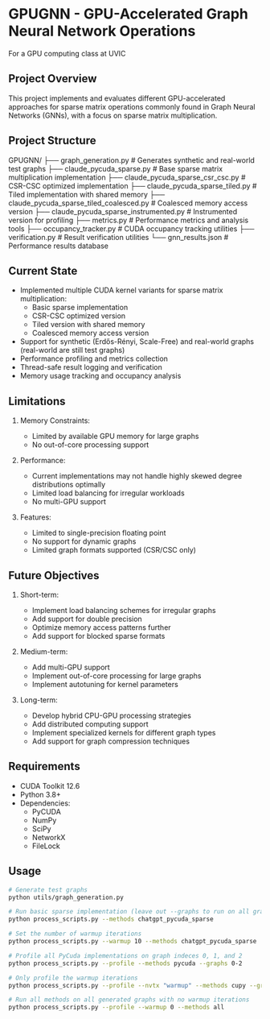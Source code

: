 # GPUGNN - GPU-Accelerated Graph Neural Network Operations
For a GPU computing class at UVIC

## Project Overview
This project implements and evaluates different GPU-accelerated approaches for sparse matrix operations commonly found in Graph Neural Networks (GNNs), with a focus on sparse matrix multiplication.

## Project Structure
GPUGNN/ 
├── graph_generation.py # Generates synthetic and real-world test graphs 
├── claude_pycuda_sparse.py # Base sparse matrix multiplication implementation 
├── claude_pycuda_sparse_csr_csc.py # CSR-CSC optimized implementation
├── claude_pycuda_sparse_tiled.py # Tiled implementation with shared memory 
├── claude_pycuda_sparse_tiled_coalesced.py # Coalesced memory access version 
├── claude_pycuda_sparse_instrumented.py # Instrumented version for profiling 
├── metrics.py # Performance metrics and analysis tools 
├── occupancy_tracker.py # CUDA occupancy tracking utilities 
├── verification.py # Result verification utilities 
└── gnn_results.json # Performance results database


## Current State
- Implemented multiple CUDA kernel variants for sparse matrix multiplication:
  - Basic sparse implementation
  - CSR-CSC optimized version
  - Tiled version with shared memory
  - Coalesced memory access version
- Support for synthetic (Erdős-Rényi, Scale-Free) and real-world graphs (real-world are still test graphs)
- Performance profiling and metrics collection
- Thread-safe result logging and verification
- Memory usage tracking and occupancy analysis

## Limitations
1. Memory Constraints:
   - Limited by available GPU memory for large graphs
   - No out-of-core processing support

2. Performance:
   - Current implementations may not handle highly skewed degree distributions optimally
   - Limited load balancing for irregular workloads
   - No multi-GPU support

3. Features:
   - Limited to single-precision floating point
   - No support for dynamic graphs
   - Limited graph formats supported (CSR/CSC only)

## Future Objectives
1. Short-term:
   - Implement load balancing schemes for irregular graphs
   - Add support for double precision
   - Optimize memory access patterns further
   - Add support for blocked sparse formats

2. Medium-term:
   - Add multi-GPU support
   - Implement out-of-core processing for large graphs
   - Implement autotuning for kernel parameters

3. Long-term:
   - Develop hybrid CPU-GPU processing strategies
   - Add distributed computing support
   - Implement specialized kernels for different graph types
   - Add support for graph compression techniques

## Requirements
- CUDA Toolkit 12.6
- Python 3.8+
- Dependencies:
  - PyCUDA
  - NumPy
  - SciPy
  - NetworkX
  - FileLock

## Usage
```bash
# Generate test graphs
python utils/graph_generation.py

# Run basic sparse implementation (leave out --graphs to run on all graphs)
python process_scripts.py --methods chatgpt_pycuda_sparse

# Set the number of warmup iterations
python process_scripts.py --warmup 10 --methods chatgpt_pycuda_sparse

# Profile all PyCuda implementations on graph indeces 0, 1, and 2
python process_scripts.py --profile --methods pycuda --graphs 0-2

# Only profile the warmup iterations
python process_scripts.py --profile --nvtx "warmup" --methods cupy --graphs 2

# Run all methods on all generated graphs with no warmup iterations
python process_scripts.py --profile --warmup 0 --methods all